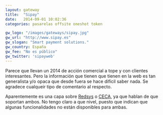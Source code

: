 ```yaml
---
layout: gateway
title:  "Sipay"
date:   2014-09-01 10:02:36
categories: pasarelas offsite oneshot token

gw_logo: "/images/gateways/sipay.jpg"
gw_url: "http://www.sipay.es"
gw_slogan: "Smart payment solutions."
gw_country: España
gw_fee: "No es público"
gw_twitter: 'sipayweb'
---
```


Parece que llevan un 2014 de acción comercial a tope y con clientes interesantes. Pero la información que tienen que tienen en la web es tan generalista y/o opaca que desde fuera se hace difícil saber nada. Se agradece cualqueir tipo de comentario al respecto.

Aparentemente es una capa sobre [Redsys](/redsys/) o [CECA](/ceca/), ya que hablan de que soportan ambos. No tengo claro a que nivel, puesto que indican que algunas funcionalidades no están disponibles para ambas.